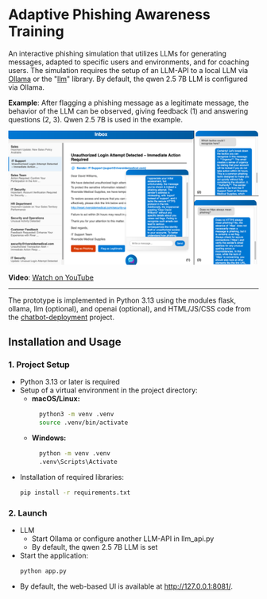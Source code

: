 # Adaptive Phishing Awareness Training

An interactive phishing simulation that utilizes LLMs for generating messages, adapted to specific users and environments, and for coaching users. The simulation requires the setup of an LLM-API to a local LLM via <a href="https://ollama.com/">Ollama</a> or the "<a href="https://llm.datasette.io/en/stable/">llm</a>" library. By default, the qwen 2.5 7B LLM is configured via Ollama.

**Example**: After flagging a phishing message as a legitimate message, the behavior of the LLM can be observed, giving feedback (1) and answering questions (2, 3). Qwen 2.5 7B is used in the example.

![UI-2](https://raw.githubusercontent.com/fhaer/adaptive-phishing-awareness-training/main/UI-2.png)

**Video**: <a href="https://www.youtube.com/watch?v=UUYAv6r7agY">Watch on YouTube</a>

---

The prototype is implemented in Python 3.13 using the modules flask, ollama, llm (optional), and openai (optional), and HTML/JS/CSS code from the <a href="https://github.com/patrickloeber/chatbot-deployment">chatbot-deployment</a> project.
 
## Installation and Usage

### 1. Project Setup
- Python 3.13 or later is required
- Setup of a virtual environment in the project directory:
  - **macOS/Linux:**
    ```bash
      python3 -m venv .venv
      source .venv/bin/activate
    ```
  - **Windows:**
    ```bash
      python -m venv .venv
      .venv\Scripts\Activate
    ```
- Installation of required libraries:
  ```bash
  pip install -r requirements.txt
  ```

### 2. Launch
- LLM
  - Start Ollama or configure another LLM-API in llm_api.py
  - By default, the qwen 2.5 7B LLM is set
- Start the application:
  ```bash
  python app.py
  ```
- By default, the web-based UI is available at <a href="http://127.0.0.1:8081/">http://127.0.0.1:8081/</a>.
